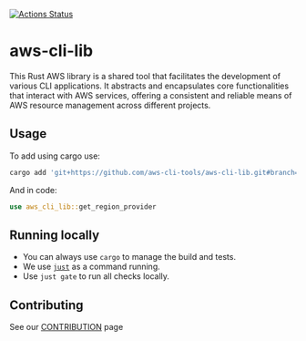[![Actions Status](https://github.com/aws-cli-tools/aws-cli-lib/workflows/Code%20Gating/badge.svg?branch=main)](https://github.com/aws-cli-tools/aws-cli-lib/workflows/Code%20Gating/badge.svg?branch=main)

# aws-cli-lib
This Rust AWS library is a shared tool that facilitates the development of various CLI applications. It abstracts and encapsulates core functionalities that interact with AWS services, offering a consistent and reliable means of AWS resource management across different projects.


## Usage
To add using cargo use:
```bash
cargo add 'git+https://github.com/aws-cli-tools/aws-cli-lib.git#branch=main'
```
And in code:
```rust
use aws_cli_lib::get_region_provider
```

## Running locally
* You can always use `cargo` to manage the build and tests.
* We use [`just`](https://github.com/casey/just) as a command running.
* Use `just gate` to run all checks locally.

## Contributing
See our [CONTRIBUTION](CONTRIBUTION.md) page
